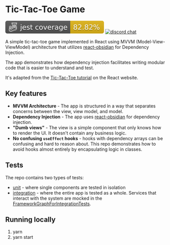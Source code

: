 # Tic-Tac-Toe Game
[![coverage](https://github.com/guyca/obsidian-tic-tac-toe/raw/gh-pages/badges/coverage-jest%20coverage.svg?raw=true)](https://github.com/guyca/obsidian-tic-tac-toe/tree/master/tests)
<a href="https://discord.gg/MDH2axwaPy"><img src="https://img.shields.io/badge/chat-discord-blue?style=flat&logo=discord" alt="discord chat"></a>


A simple tic-tac-toe game implemented in React using MVVM (Model-View-ViewModel) architecture that utilizes [react-obsidian](https://github.com/wix-incubator/obsidian) for Dependency Injection.

The app demonstrates how dependency injection facilitates writing modular code that is easier to understand and test.

It's adapted from the [Tic-Tac-Toe tutorial](https://react.dev/learn/tutorial-tic-tac-toe) on the React website.

## Key features

- **MVVM Architecture** - The app is structured in a way that separates concerns between the view, view model, and model.
- **Dependency Injection** - The app uses [react-obsidian](https://github.com/wix-incubator/obsidian) for dependency injection.
- **"Dumb views"** - The view is a simple component that only knows how to render the UI. It doesn't contain any business logic.
- **No confusing `useEffect` hooks** - hooks with dependency arrays can be confusing and hard to reason about. This repo demonstrates how to avoid hooks almost entirely by encapsulating logic in classes.

## Tests

The repo contains two types of tests:

- [unit](https://github.com/guyca/obsidian-tic-tac-toe/tree/master/tests/unit) - where single components are tested in isolation
- [integration](https://github.com/guyca/obsidian-tic-tac-toe/tree/master/tests/integration) - where the entire app is tested as a whole. Services that interact with the system are mocked in the [FrameworkGraphForIntegrationTests](https://github.com/guyca/obsidian-tic-tac-toe/blob/master/tests/integration/fakes/FrameworkGraphForIntegrationTests.ts).

## Running locally

1. yarn
2. yarn start
